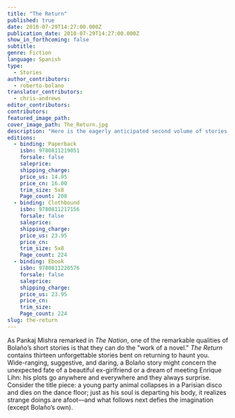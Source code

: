 ```yaml
---
title: "The Return"
published: true
date: 2010-07-29T14:27:00.000Z
publication_date: 2010-07-29T14:27:00.000Z
show_in_forthcoming: false
subtitle:
genre: Fiction
language: Spanish
type:
  - Stories
author_contributors:
  - roberto-bolano
translator_contributors:
  - chris-andrews
editor_contributors:
contributors:
featured_image_path:
cover_image_path: The_Return.jpg
description: "Here is the eagerly anticipated second volume of stories by Roberto Bolaño. Tender or etched in acid; hazily suggestive or chillingly definitive: a trove of strangely arresting, short master works. "
editions:
  - binding: Paperback
    isbn: 9780811219051
    forsale: false
    saleprice:
    shipping_charge:
    price_us: 14.95
    price_cn: 16.00
    trim_size: 5x8
    Page_count: 208
  - binding: Clothbound
    isbn: 9780811217156
    forsale: false
    saleprice:
    shipping_charge:
    price_us: 23.95
    price_cn:
    trim_size: 5x8
    Page_count: 224
  - binding: Ebook
    isbn: 9780811220576
    forsale: false
    saleprice:
    shipping_charge:
    price_us: 23.95
    price_cn:
    trim_size:
    Page_count: 224
slug: the-return
---
```


As Pankaj Mishra remarked in _The Nation_, one of the remarkable qualities of Bolaño’s short stories is that they can do the "work of a novel." _The Return_ contains thirteen unforgettable stories bent on returning to haunt you. Wide-ranging, suggestive, and daring, a Bolaño story might concern the unexpected fate of a beautiful ex-girlfriend or a dream of meeting Enrique Lihn: his plots go anywhere and everywhere and they always surprise. Consider the title piece: a young party animal collapses in a Parisian disco and dies on the dance floor; just as his soul is departing his body, it realizes strange doings are afoot––and what follows next defies the imagination (except Bolaño’s own).


